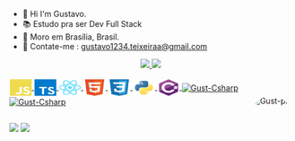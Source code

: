- 👋 Hi I'm Gustavo. 
- 📚 Estudo pra ser Dev Full Stack
- 🏬 Moro em Brasília, Brasil. 
- 📲 Contate-me : gustavo1234.teixeiraa@gmail.com

<div align="center">
  <a href="https://github.com/GustavoTeixeiraDev">
  <img height="180em" src="https://github-readme-stats.vercel.app/api?username=GustavoTeixeiraDev&show_icons=true&theme=dark&include_all_commits=true&count_private=true"/>
  <img height="180em" src="https://github-readme-stats.vercel.app/api/top-langs/?username=GustavoTeixeiraDev&layout=compact&langs_count=7&theme=dark"/>
</div>
<div style="display: inline_block"><br>
  <img align="center" alt="Gust-Js" height="30" width="40" src="https://raw.githubusercontent.com/devicons/devicon/master/icons/javascript/javascript-plain.svg">
  <img align="center" alt="Gust-Ts" height="30" width="40" src="https://raw.githubusercontent.com/devicons/devicon/master/icons/typescript/typescript-plain.svg">
  <img align="center" alt="Gust-React" height="30" width="40" src="https://raw.githubusercontent.com/devicons/devicon/master/icons/react/react-original.svg">
  <img align="center" alt="Gust-HTML" height="30" width="40" src="https://raw.githubusercontent.com/devicons/devicon/master/icons/html5/html5-original.svg">
  <img align="center" alt="Gust-CSS" height="30" width="40" src="https://raw.githubusercontent.com/devicons/devicon/master/icons/css3/css3-original.svg">
  <img align="center" alt="Gust-Python" height="30" width="40" src="https://raw.githubusercontent.com/devicons/devicon/master/icons/python/python-original.svg">
  <img align="center" alt="Gust-Csharp" height="30" width="40" src="https://raw.githubusercontent.com/devicons/devicon/master/icons/csharp/csharp-original.svg">
  <img align="center" alt="Gust-Csharp" height="30" width="40" src="https://cdn.jsdelivr.net/gh/devicons/devicon/icons/nodejs/nodejs-original.svg" />
  <img align="center" alt="Gust-Csharp" height="30" width="40" src="https://cdn.jsdelivr.net/gh/devicons/devicon/icons/mongodb/mongodb-original.svg">
  <img align="right" alt="Gust-pic" height="140" style="border-radius: 155.5px;;" src="https://ecda30b5-e9fe-4bf6-95b0-84d909a8428d.id.repl.co/logo%20GTDev.jpg">
  
</div>

##

<div>

 <a href = "mailto:gustavo1234.teixeiraa@gmail.com"><img src="https://img.shields.io/badge/-Gmail-%23333?style=for-the-badge&logo=gmail&logoColor=white" target="_blank"></a>
  <a href="https://www.linkedin.com/in/gustavo-teixeira-dev/" target="_blank"><img src="https://img.shields.io/badge/-LinkedIn-%230077B5?style=for-the-badge&logo=linkedin&logoColor=white" target="_blank"></a> 
  
</div>
 
<!---
GustavoTeixeiraDev/GustavoTeixeiraDev is a ✨ special ✨ repository because its `README.md` (this file) appears on your GitHub profile.
You can click the Preview link to take a look at your changes.
--->
